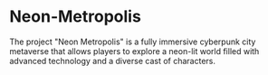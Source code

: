# Neon-Metropolis
The project "Neon Metropolis" is a fully immersive cyberpunk city metaverse that allows players to explore a neon-lit world filled with advanced technology and a diverse cast of characters. 
